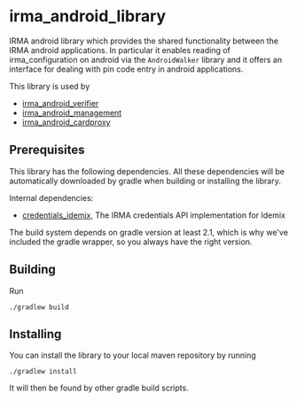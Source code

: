 # irma_android_library

IRMA android library which provides the shared functionality between the IRMA android applications. In particular it enables reading of irma_configuration on android via the `AndroidWalker` library and it offers an interface for dealing with pin code entry in android applications.

This library is used by

 * [irma_android_verifier](https://github.com/credentials/irma_android_verifier/)
 * [irma_android_management](https://github.com/credentials/irma_android_management/)
 * [irma_android_cardproxy](https://github.com/credentials/irma_android_verifier/)

## Prerequisites

This library has the following dependencies.  All these dependencies will be automatically downloaded by gradle when building or installing the library.

Internal dependencies:

 * [credentials_idemix](https://github.com/credentials_idemix/), The IRMA credentials API implementation for Idemix

The build system depends on gradle version at least 2.1, which is why we've included the gradle wrapper, so you always have the right version.

## Building

Run

    ./gradlew build

## Installing

You can install the library to your local maven repository by running

    ./gradlew install

It will then be found by other gradle build scripts.
